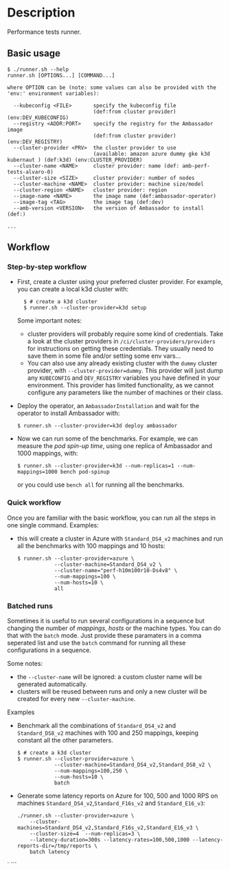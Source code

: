 # Description

Performance tests runner.

## Basic usage

```shell script
$ ./runner.sh --help                                                                  
runner.sh [OPTIONS...] [COMMAND...]

where OPTION can be (note: some values can also be provided with the 'env:' environment variables):

  --kubeconfig <FILE>       specify the kubeconfig file
                            (def:from cluster provider) (env:DEV_KUBECONFIG)
  --registry <ADDR:PORT>    specify the registry for the Ambassador image
                            (def:from cluster provider) (env:DEV_REGISTRY)
  --cluster-provider <PRV>  the cluster provider to use
                            (available: amazon azure dummy gke k3d kubernaut ) (def:k3d) (env:CLUSTER_PROVIDER)
  --cluster-name <NAME>     cluster provider: name (def: amb-perf-tests-alvaro-0)
  --cluster-size <SIZE>     cluster provider: number of nodes
  --cluster-machine <NAME>  cluster provider: machine size/model
  --cluster-region <NAME>   cluster provider: region
  --image-name <NAME>       the image name (def:ambassador-operator)
  --image-tag <TAG>         the image tag (def:dev)
  --amb-version <VERSION>   the version of Ambassador to install (def:)

...
```

## Workflow

### Step-by-step workflow

* First, create a cluster using your preferred cluster provider. For example, you can create a
  local k3d cluster with:
   
  ```shell script
    $ # create a k3d cluster
    $ runner.sh --cluster-provider=k3d setup
  ```  
  Some important notes:
  - cluster providers will probably require some kind of credentials. Take a look at
    the cluster providers in `/ci/cluster-providers/providers` for instructions on getting these
    credentials. They usually need to save them in some file and/or setting some env vars... 
  - You can also use any already existing cluster with the `dummy` cluster provider, with
    `--cluster-provider=dummy`. This provider will just dump any `KUBECONFIG` and `DEV_REGISTRY`
    variables you have defined in your environment. This provider has limited functionality,
    as we cannot configure any parameters like the number of machines or their class.

* Deploy the operator, an `AmbassadorInstallation` and wait for the operator to
  install Ambassador with:
  ```shell script
  $ runner.sh --cluster-provider=k3d deploy ambassador
  ```

* Now we can run some of the benchmarks. For example, we can measure the
  _pod spin-up time_, using one replica of Ambassador and 1000 mappings, with:
  ```shell script
  $ runner.sh --cluster-provider=k3d --num-replicas=1 --num-mappings=1000 bench pod-spinup
  ```
  or you could use `bench all` for running all the benchmarks.

### Quick workflow

Once you are familiar with the basic workflow, you can run all the steps in one
single command.
Examples:
  - this will create a cluster in Azure with `Standard_DS4_v2` machines and run
    all the benchmarks with 100 mappings and 10 hosts:     
    ```shell script
    $ runner.sh --cluster-provider=azure \
                --cluster-machine=Standard_DS4_v2 \
                --cluster-name="perf-h10m100r10-Ds4v8" \
                --num-mappings=100 \
                --num-hosts=10 \
                all
    ```  

### Batched runs

Sometimes it is useful to run several configurations in a sequence but changing the
number of _mappings_, _hosts_ or the machine types. You can do that with the `batch` mode.
Just provide these paramaters in a comma seperated list and use the `batch` command for
running all these configurations in a sequence.

Some notes:
  - the `--cluster-name` will be ignored: a custom cluster name will be
  generated automatically.
  - clusters will be reused between runs and only a new cluster will be created
  for every new `--cluster-machine`. 

Examples       
  - Benchmark all the combinations of `Standard_DS4_v2` and `Standard_DS8_v2` machines
    with 100 and 250 mappings, keeping constant all the other parameters.
    ```shell script
    $ # create a k3d cluster
    $ runner.sh --cluster-provider=azure \
                --cluster-machine=Standard_DS4_v2,Standard_DS8_v2 \
                --num-mappings=100,250 \
                --num-hosts=10 \
                batch
    ```
  - Generate some latency reports on Azure for 100, 500 and 1000 RPS on machines
    `Standard_DS4_v2`,`Standard_F16s_v2` and `Standard_E16_v3`:  
    ```shell script
    ./runner.sh --cluster-provider=azure \
        --cluster-machines=Standard_DS4_v2,Standard_F16s_v2,Standard_E16_v3 \
        --cluster-size=4  --num-replicas=3 \
        --latency-duration=300s --latency-rates=100,500,1000 --latency-reports-dir=/tmp/reports \
        batch latency
`   ```


